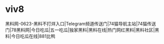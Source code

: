 # viv8
黑料网-0623-黑料不打烊入口|Telegram频道传送门|74猫导航主站|74猫传送门|78黑料网|今日吃瓜|五一吃瓜|独家黑料|黑料在线|热门网红黑料|黑料社区|黑料|今日吃瓜在线|881比鸭
